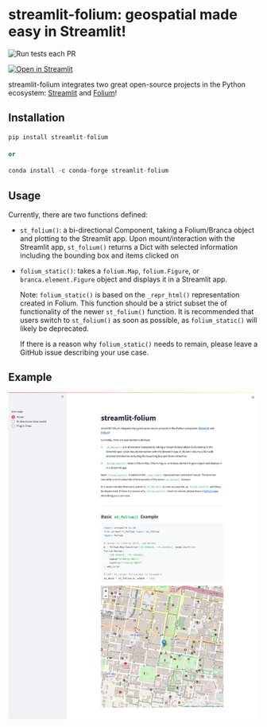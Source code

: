 # streamlit-folium: geospatial made easy in Streamlit!


![Run tests each PR](https://github.com/randyzwitch/streamlit-folium/workflows/Run%20tests%20each%20PR/badge.svg)

[![Open in Streamlit](https://static.streamlit.io/badges/streamlit_badge_black_white.svg)](https://share.streamlit.io/randyzwitch/streamlit-folium/examples/streamlit_app.py)

streamlit-folium integrates two great open-source projects in the Python ecosystem: [Streamlit](https://streamlit.io/) and [Folium](https://python-visualization.github.io/folium/)!

## Installation

```python
pip install streamlit-folium

or

conda install -c conda-forge streamlit-folium
```

## Usage

Currently, there are two functions defined:

- `st_folium()`: a bi-directional Component, taking a Folium/Branca object and plotting to the Streamlit app. Upon mount/interaction with the Streamlit app, `st_folium()` returns a Dict with selected information including the bounding box and items clicked on
-  `folium_static()`: takes a `folium.Map`, `folium.Figure`, or `branca.element.Figure` object and displays it in a Streamlit app.

    Note: `folium_static()` is based on the `_repr_html()` representation created in Folium. This function should be a strict subset the of functionality of the newer `st_folium()` function. It is recommended that users switch to `st_folium()` as soon as possible, as `folium_static()` will likely be deprecated.

    If there is a reason why `folium_static()` needs to remain, please leave a GitHub issue describing your use case.

## Example

![streamlit_folium example](https://raw.githubusercontent.com/randyzwitch/streamlit-folium/master/tests/visual_baseline/test_basic/first_test/baseline.png)


